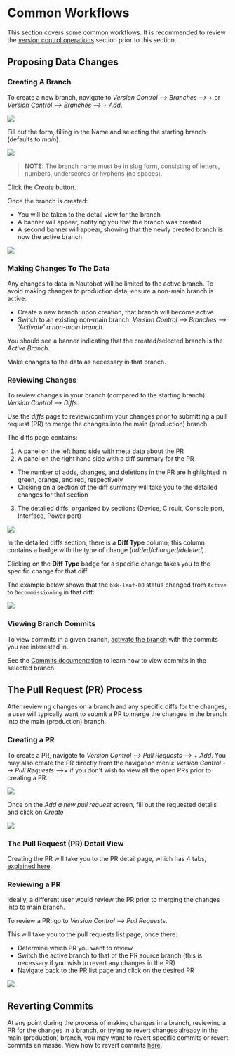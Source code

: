 # Common Workflows

This section covers some common workflows. 
It is recommended to review the [version control operations](../version-control-operations.md) section prior to this section.

## Proposing Data Changes

### Creating A Branch

To create a new branch, navigate to *Version Control --> Branches --> +* or *Version Control --> Branches --> + Add*.

![](../images/creating-a-branch.png)

Fill out the form, filling in the Name and selecting the starting branch (defaults to *main*).

![](../images/add-a-new-branch-form.png)

> **NOTE**: The branch name must be in slug form, consisting of letters, numbers, underscores or hyphens (no spaces).

Click the *Create* button.

Once the branch is created:
* You will be taken to the detail view for the branch
* A banner will appear, notifying you that the branch was created
* A second banner will appear, showing that the newly created branch is now the active branch

![](../images/branch-detail-page.png)

### Making Changes To The Data

Any changes to data in Nautobot will be limited to the active branch. To avoid making changes to production data, ensure a non-main branch is active:
* Create a new branch: upon creation, that branch will become active
* Switch to an existing non-main branch: *Version Control --> Branches --> 'Activate' a non-main branch*

[](../images/activate-non-main-branch.png)

You should see a banner indicating that the created/selected branch is the *Active Branch*.

[](../images/active-branch-banner.png)

Make changes to the data as necessary in that branch.

### Reviewing Changes

To review changes in your branch (compared to the starting branch): *Version Control --> Diffs*.

Use the *diffs* page to review/confirm your changes prior to submitting a pull request (PR) to merge the changes into the main (production) branch.

The diffs page contains:
1. A panel on the left hand side with meta data about the PR
2. A panel on the right hand side with a diff summary for the PR
  * The number of adds, changes, and deletions in the PR are highlighted in green, orange, and red, respectively
  * Clicking on a section of the diff summary will take you to the detailed changes for that section
3. The detailed diffs, organized by sections (Device, Circuit, Console port, Interface, Power port)

![](../images/diffs-from-starting-branch.png)

In the detailed diffs section, there is a **Diff Type** column; this column contains a badge with the type of change (*added/changed/deleted*).

Clicking on the **Diff Type** badge for a specific change takes you to the specific change for that diff.

The example below shows that the `bkk-leaf-08` status changed from `Active` to `Decommissioning` in that diff:

![](../images/diff-info-from-pr-detail-page.png)


### Viewing Branch Commits

To view commits in a given branch, [activate the branch](../version-control-operations.md#switching-branches) with the commits you are interested in. 

See the [Commits documentation](../version-control-operations.md#commits) to learn how to view commits in the selected branch. 

## The Pull Request (PR) Process

After reviewing changes on a branch and any specific diffs for the changes, a user will typically want to submit a PR to merge the changes in the branch into the main (production) branch.

### Creating a PR

To create a PR, navigate to  *Version Control --> Pull Requests --> + Add*. You may also create the PR directly from the navigation menu: *Version Control --> Pull Requests -->+* if you don't wish to view all the open PRs prior to creating a PR.

![](../images/create-a-pr.png)

Once on the *Add a new pull request* screen, fill out the requested details and click on *Create*

![](../images/add-new-pr-page.png)

### The Pull Request (PR) Detail View

Creating the PR will take you to the PR detail page, which has 4 tabs, [explained here](../version-control-operations.md#pull-request-view).

### Reviewing a PR 
Ideally, a different user would review the PR prior to merging the changes into to main branch. 

To review a PR, go to *Version Control --> Pull Requests*.

This will take you to the pull requests list page; once there:
* Determine which PR you want to review
* Switch the active branch to that of the PR source branch (this is necessary if you wish to revert any changes in the PR)
* Navigate back to the PR list page and click on the desired PR

![](../images/pr-list-page.png)


## Reverting Commits

At any point during the process of making changes in a branch, reviewing a PR for the changes in a branch, or trying to revert changes already in the main (production) branch, you may want to revert specific commits or revert commits en masse. View how to revert commits [here](../version-control-operations.md#reverting-a-commit).







